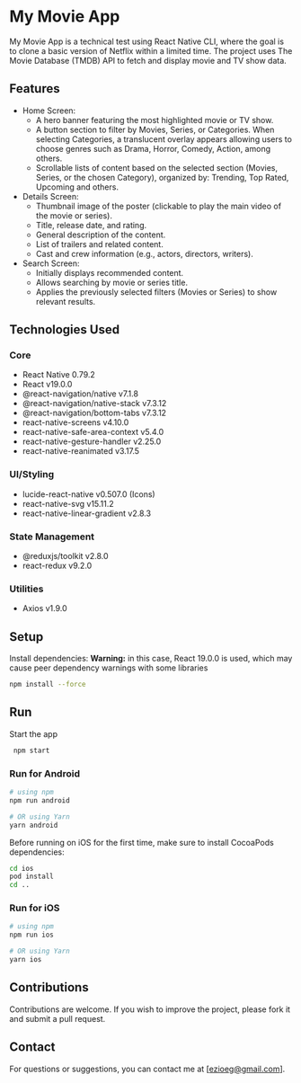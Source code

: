 # My Movie App
My Movie App is a technical test using React Native CLI, where the goal is to clone a basic version of Netflix within a limited time. The project uses The Movie Database (TMDB) API to fetch and display movie and TV show data.

## Features

- Home Screen:
  - A hero banner featuring the most highlighted movie or TV show.
  - A button section to filter by Movies, Series, or Categories. When selecting Categories, a translucent overlay appears allowing users to choose genres such as Drama, Horror, Comedy, Action, among others.
  - Scrollable lists of content based on the selected section (Movies, Series, or the chosen Category), organized by: Trending, Top Rated, Upcoming and others.
- Details Screen:
  - Thumbnail image of the poster (clickable to play the main video of the movie or series).
  - Title, release date, and rating.
  - General description of the content.
  - List of trailers and related content.
  - Cast and crew information (e.g., actors, directors, writers).
- Search Screen:
  - Initially displays recommended content.
  - Allows searching by movie or series title.
  - Applies the previously selected filters (Movies or Series) to show relevant results.

## Technologies Used
### Core
- React Native 0.79.2
- React v19.0.0
- @react-navigation/native v7.1.8
- @react-navigation/native-stack v7.3.12
- @react-navigation/bottom-tabs v7.3.12
- react-native-screens v4.10.0
- react-native-safe-area-context v5.4.0
- react-native-gesture-handler v2.25.0
- react-native-reanimated v3.17.5

### UI/Styling
- lucide-react-native v0.507.0 (Icons)
- react-native-svg v15.11.2
- react-native-linear-gradient v2.8.3

### State Management
- @reduxjs/toolkit v2.8.0
- react-redux v9.2.0

### Utilities
- Axios v1.9.0

## Setup
Install dependencies:
**Warning:** in this case, React 19.0.0 is used, which may cause peer dependency warnings with some libraries
```bash
npm install --force
   ```
   
## Run
Start the app

   ```bash
    npm start
   ```

### Run for Android
```bash
# using npm
npm run android

# OR using Yarn
yarn android
```

Before running on iOS for the first time, make sure to install CocoaPods dependencies:
```bash
cd ios
pod install
cd ..
```

### Run for iOS
```bash
# using npm
npm run ios

# OR using Yarn
yarn ios
```
   
## Contributions
Contributions are welcome. If you wish to improve the project, please fork it and submit a pull request.

## Contact
For questions or suggestions, you can contact me at [ezioeg@gmail.com].
